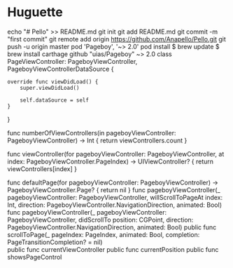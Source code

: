 # Huguette
echo "# Pello" >> README.md
git init
git add README.md
git commit -m "first commit"
git remote add origin https://github.com/Anapello/Pello.git
git push -u origin master
pod 'Pageboy', '~> 2.0'
pod install
$ brew update
$ brew install carthage
github "uias/Pageboy" ~> 2.0
class PageViewController: PageboyViewController, PageboyViewControllerDataSource {

	override func viewDidLoad() {
		super.viewDidLoad()

		self.dataSource = self
	}
}

func numberOfViewControllers(in pageboyViewController: PageboyViewController) -> Int {
    return viewControllers.count
}
    
func viewController(for pageboyViewController: PageboyViewController,
                    at index: PageboyViewController.PageIndex) -> UIViewController? {
    return viewControllers[index]
}
    
func defaultPage(for pageboyViewController: PageboyViewController) -> PageboyViewController.Page? {
    return nil
}
func pageboyViewController(_ pageboyViewController: PageboyViewController,
                           willScrollToPageAt index: Int,
                           direction: PageboyViewController.NavigationDirection,
                           animated: Bool)
func pageboyViewController(_ pageboyViewController: PageboyViewController,
                           didScrollTo position: CGPoint,
                           direction: PageboyViewController.NavigationDirection,
                           animated: Bool)
  public func scrollToPage(_ pageIndex: PageIndex,
                            animated: Bool,
                            completion: PageTransitionCompletion? = nil)                
 public func currentViewController
public func  currentPosition
public func  showsPageControl

  
